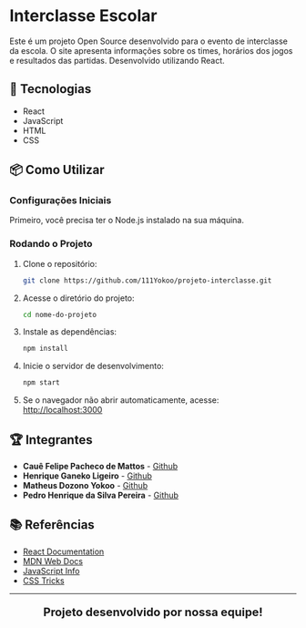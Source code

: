 # Interclasse Escolar

Este é um projeto Open Source desenvolvido para o evento de interclasse da escola. O site apresenta informações sobre os times, horários dos jogos e resultados das partidas. Desenvolvido utilizando React.

## 🚀 Tecnologias

- React
- JavaScript
- HTML
- CSS

## 📦 Como Utilizar

### Configurações Iniciais

Primeiro, você precisa ter o Node.js instalado na sua máquina.

### Rodando o Projeto

1. Clone o repositório:
   ```sh
   git clone https://github.com/111Yokoo/projeto-interclasse.git
   ```
2. Acesse o diretório do projeto:
   ```sh
   cd nome-do-projeto
   ```
3. Instale as dependências:
   ```sh
   npm install
   ```
4. Inicie o servidor de desenvolvimento:
   ```sh
   npm start
   ```
5. Se o navegador não abrir automaticamente, acesse: [http://localhost:3000](http://localhost:3000)

## 🏆 Integrantes

- **Cauê Felipe Pacheco de Mattos** - [Github](https://github.com/Caue-Mattos)
- **Henrique Ganeko Ligeiro** - [Github](https://github.com/HenriqueGaneko)
- **Matheus Dozono Yokoo** - [Github](https://github.com/111Yokoo)
- **Pedro Henrique da Silva Pereira** - [Github](https://github.com/pererazxy)

## 📚 Referências

- [React Documentation](https://reactjs.org/)
- [MDN Web Docs](https://developer.mozilla.org/)
- [JavaScript Info](https://javascript.info/)
- [CSS Tricks](https://css-tricks.com/)

---

<p align="center" style="font-size: 20px;"><strong>Projeto desenvolvido por nossa equipe!</strong></p>
